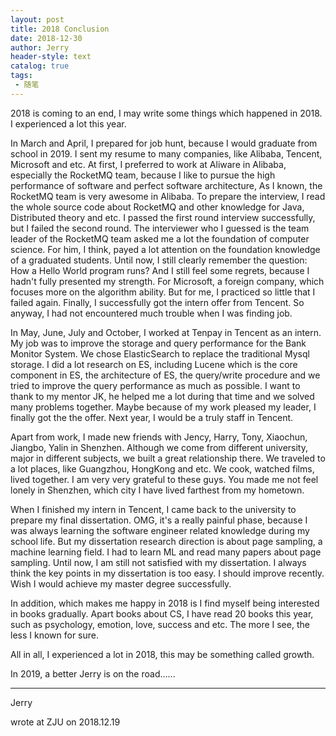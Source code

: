 ```yaml
---
layout: post
title: 2018 Conclusion
date: 2018-12-30
author: Jerry
header-style: text
catalog: true
tags:
 - 随笔
---
```


2018 is coming to an end, I may write some things which happened in 2018. I experienced a lot this year.

In March and April, I prepared for job hunt, because I would graduate from school in 2019. I sent my resume to many companies, like Alibaba, Tencent, Microsoft and etc. At first, I preferred to work at Aliware in Alibaba, especially the RocketMQ team, because I like to pursue the high performance of software and perfect software architecture, As I known, the RocketMQ team is very awesome in Alibaba. To prepare the interview, I read the whole source code about RocketMQ and other knowledge for Java, Distributed theory and etc. I passed the first round interview successfully, but I failed the second round. The interviewer who I guessed is the team leader of the RocketMQ team asked me a lot the foundation of computer science. For him, I think, payed a lot attention on the foundation knowledge of a graduated students. Until now, I still clearly remember the question: How a Hello World program runs? And I still feel some regrets, because I hadn't fully presented my strength. For Microsoft, a foreign company, which focuses more on the algorithm ability. But for me, I practiced so little that I failed again. Finally, I successfully got the intern offer from Tencent. So anyway, I had not encountered much trouble when I was finding job.

In May, June, July and October, I worked at Tenpay in Tencent as an intern. My job was to improve the storage and query performance for the Bank Monitor System. We chose ElasticSearch  to replace the traditional Mysql storage. I did a lot research on ES, including Lucene which is  the core component in ES, the architecture of ES, the query/write procedure and we tried to improve the query performance as much as possible. I want to thank to my mentor JK, he helped me a lot during that time and we solved many problems together. Maybe because of my work pleased my leader, I finally got the the offer. Next year, I would be a truly staff in Tencent.

Apart from work, I made new friends with Jency, Harry, Tony, Xiaochun, Jiangbo, Yalin in Shenzhen. Although we come from different university, major in different subjects, we built a great relationship there. We traveled to a lot places, like Guangzhou, HongKong and etc. We cook, watched films, lived together. I am very very grateful to these guys. You made me not feel lonely in Shenzhen, which city I have lived farthest from my hometown. 

When I finished my intern in Tencent, I came back to the university to prepare my final dissertation. OMG, it's a really painful phase,  because I was always learning the software engineer related knowledge during my school life. But my dissertation research direction is about page sampling, a machine learning field. I had to learn ML and read many papers about page sampling. Until now, I am still not satisfied with my dissertation. I always think the key points in my dissertation is too easy. I should improve recently. Wish I would achieve  my master degree successfully.

In addition, which makes me happy in 2018 is I find myself being interested in books gradually. Apart books about CS, I have read 20 books this year, such as psychology, emotion, love, success and etc. The more I see, the less I known for sure.

All in all, I experienced a lot in 2018, this may be something called growth.

In 2019, a better Jerry is on the road......

---

Jerry

wrote at ZJU on 2018.12.19